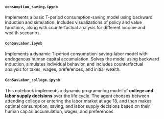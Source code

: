 #### `consumption_saving.ipynb`

Implements a basic T-period consumption-saving model using backward induction and simulation. Includes visualizations of policy and value functions, along with counterfactual analysis for different income and wealth scenarios.

#### `ConSavLabor.ipynb`

Implements a dynamic T-period consumption-saving-labor model with endogenous human capital accumulation. Solves the model using backward induction, simulates individual behavior, and includes counterfactual analysis for taxes, wages, preferences, and initial wealth.

#### `ConSavLabor_college.ipynb`

This notebook implements a dynamic programming model of **college and labor supply decisions** over the life cycle. The agent chooses between attending college or entering the labor market at age 18, and then makes optimal consumption, saving, and labor supply decisions based on their human capital accumulation, wages, and preferences.